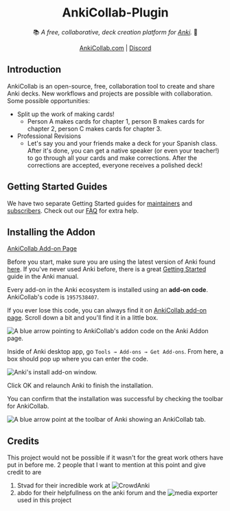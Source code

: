<h1 align="center">AnkiCollab-Plugin</h1>

<p align="center"> 📚<i> A free, collaborative, deck creation platform for <a href="https://apps.ankiweb.net/">Anki</a>.</i> 📝</p>
<p align="center"><a href="https://ankicollab.com/">AnkiCollab.com</a> | <a href="https://discord.gg/9x4DRxzqwM">Discord</a></p>

## Introduction

AnkiCollab is an open-source, free, collaboration tool to create and share Anki decks. New workflows and projects are possible with collaboration. Some possible opportunities:

- Split up the work of making cards!
  - Person A makes cards for chapter 1, person B makes cards for chapter 2, person C makes cards for chapter 3.
- Professional Revisions
  - Let's say you and your friends make a deck for your Spanish class. After it's done, you can get a native speaker (or even your teacher!) to go through all your cards and make corrections. After the corrections are accepted, everyone receives a polished deck!

## Getting Started Guides

We have two separate Getting Started guides for [maintainers](https://github.com/CravingCrates/AnkiCollab-Plugin/blob/main/getting_started_maintainer.md) and [subscribers](https://github.com/CravingCrates/AnkiCollab-Plugin/blob/main/getting_started_subscriber.md). Check out our [FAQ](https://github.com/CravingCrates/AnkiCollab-Plugin/blob/main/faq.md) for extra help.

## Installing the Addon

[AnkiCollab Add-on Page](https://ankiweb.net/shared/info/1957538407)

Before you start, make sure you are using the latest version of Anki found [here](https://apps.ankiweb.net/). If you've never used Anki before, there is a great [Getting Started](https://docs.ankiweb.net/getting-started.html) guide in the Anki manual.

Every add-on in the Anki ecosystem is installed using an **add-on code**. AnkiCollab's code is `1957538407`.

If you ever lose this code, you can always find it on [AnkiCollab add-on page](https://ankiweb.net/shared/info/1957538407). Scroll down a bit and you'll find it in a little box.

![A blue arrow pointing to AnkiCollab's addon code on the Anki Addon page.](https://i.imgur.com/oTlWGHF.png)

Inside of Anki desktop app, go `Tools → Add-ons → Get Add-ons`. From here, a box should pop up where you can enter the code.

![Anki's install add-on window.](https://i.imgur.com/7X6fULn.png)

Click OK and relaunch Anki to finish the installation.

You can confirm that the installation was successful by checking the toolbar for AnkiCollab.

![A blue arrow point at the toolbar of Anki showing an AnkiCollab tab.](https://i.imgur.com/IMHBCXx.png)

## Credits
This project would not be possible if it wasn't for the great work others have put in before me. 2 people that I want to mention at this point and give credit to are
1. Stvad for their incredible work at ![CrowdAnki](https://github.com/Stvad/CrowdAnki/)
2. abdo for their helpfullness on the anki forum and the ![media exporter](https://github.com/abdnh/anki-media-exporter) used in this project 
